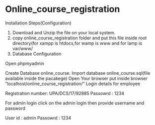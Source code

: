 # Online_course_registration

Installation Steps(Configuration)

1. Download and Unzip the file on your local system.
2. copy online_course_registration folder and put this file inside root directory(for xampp is htdocs,for wamp is www and for lamp is var/www/
3. Database Configuration

Open phpmyadmin

Create Database online_course.
Import database online_course.sql(file available inside the pacakege)
Open Your browser put inside browser “localhost/online_course_registration/”
 Login details for employee

Registration number: UPA/DCS/17/92885
Passowrd : 1234


For admin login click on the admin login then provide username and password

User id : admin
Passowrd : 1234
